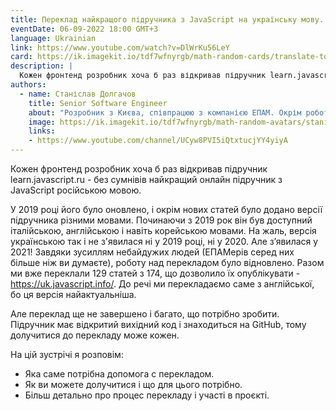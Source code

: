 ```yaml
---
title: Переклад найкращого підручника з JavaScript на українську мову.
eventDate: 06-09-2022 18:00 GMT+3
language: Ukrainian
link: https://www.youtube.com/watch?v=DlWrKu56LeY
card: https://ik.imagekit.io/tdf7wfnyrgb/math-random-cards/translate-to-ua_yELrgQY8h.png?updatedAt=1703766266655&tr=w-1024
description: |
  Кожен фронтенд розробник хоча б раз відкривав підручник learn.javascript.ru - без сумнівів найкращий онлайн підручник з JavaScript російською мовою. У 2019 році його було оновлено, і окрім нових статей було додано версії підручника різними мовами. Починаючи з 2019 рок він був доступний італійською, англійською і навіть корейською мовами. На жаль, версія українською так і не з'явилася ні у 2019 році, ні у 2020. Але з’явилася у 2021! Завдяки зусиллям небайдужих людей (ЕПАМерів серед них більше ніж ви думаєте), роботу над перекладом було відновлено. Разом ми вже переклали 129 статей з 174, що дозволило їх опублікувати - https://uk.javascript.info/. До речі ми перекладаємо саме з англійської, бо ця версія найактуальніша. Але переклад ще не завершено і багато, що потрібно зробити. Підручник має відкритий вихідний код і знаходиться на GitHub, тому долучитися до перекладу може кожен.
authors:
  - name: Станіслав Долгачов
    title: Senior Software Engineer
    about: "Розробник з Києва, співпрацюю з компанією ЕПАМ. Окрім роботи на проєктах займаюсь створенням навчальних програм. Моє гасло у: нормально робиш - нормально буде."
    image: https://ik.imagekit.io/tdf7wfnyrgb/math-random-avatars/stanislav-dolgachov_OIAJw94gv.png?updatedAt=1654521432267&tr=w-200,h-200,fo-face
    links:
    - https://www.youtube.com/channel/UCyw8PVI5iQtxtucjYY4yiyA
---
```


Кожен фронтенд розробник хоча б раз відкривав підручник learn.javascript.ru - без сумнівів найкращий онлайн підручник з JavaScript російською мовою.

У 2019 році його було оновлено, і окрім нових статей було додано версії підручника різними мовами. Починаючи з 2019 рок він був доступний італійською, англійською і навіть корейською мовами. На жаль, версія українською так і не з'явилася ні у 2019 році, ні у 2020. Але з’явилася у 2021! Завдяки зусиллям небайдужих людей (ЕПАМерів серед них більше ніж ви думаєте), роботу над перекладом було відновлено. Разом ми вже переклали 129 статей з 174, що дозволило їх опублікувати - https://uk.javascript.info/. До речі ми перекладаємо саме з англійської, бо ця версія найактуальніша.

Але переклад ще не завершено і багато, що потрібно зробити. Підручник має відкритий вихідний код і знаходиться на GitHub, тому долучитися до перекладу може кожен.

На цій зустрічі я розповім:
- Яка саме потрібна допомога с перекладом.
- Як ви можете долучитися і що для цього потрібно.
- Більш детально про процес перекладу і участі в проєкті. 
